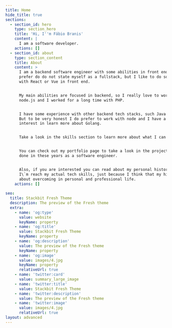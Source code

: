 ```yaml
---
title: Home
hide_title: true
sections:
  - section_id: hero
    type: section_hero
    title: 'Hi, I''m Fábio Branis'
    content: |
      I am a software developer. 
    actions: []
  - section_id: about
    type: section_content
    title: About
    content: >
      I am a backend software engineer with some abilities in front end. I do
      prefer do do not state myself as a fullstack, but I like to do some works
      with React or Vue in front end.


      My main abilities are focused in backend, so I really love to work with
      node.js and I worked for a long time with PHP.


      I have some experience with other backend tech stacks, such Java and .NET.
      But to be very honest I do prefer to work with node and I have a huge
      interest in learn more about Golang.


      Take a look in the skills section to learn more about what I can do.


      You can check out my portfolio page to take a look in the projects I\`ve
      done in these years as a software engineer.


      Also, if you are interested you can read about my personal history until
      I\`m reach my actual tech skills, just because I think that my history is
      about overcoming in personal and professional life.
    actions: []
    
seo:
  title: Stackbit Fresh Theme
  description: The preview of the Fresh theme
  extra:
    - name: 'og:type'
      value: website
      keyName: property
    - name: 'og:title'
      value: Stackbit Fresh Theme
      keyName: property
    - name: 'og:description'
      value: The preview of the Fresh theme
      keyName: property
    - name: 'og:image'
      value: images/4.jpg
      keyName: property
      relativeUrl: true
    - name: 'twitter:card'
      value: summary_large_image
    - name: 'twitter:title'
      value: Stackbit Fresh Theme
    - name: 'twitter:description'
      value: The preview of the Fresh theme
    - name: 'twitter:image'
      value: images/4.jpg
      relativeUrl: true
layout: advanced
---
```

